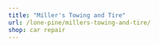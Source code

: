```yaml
---
title: "Miller's Towing and Tire"
url: /lone-pine/millers-towing-and-tire/
shop: car repair
---
```

